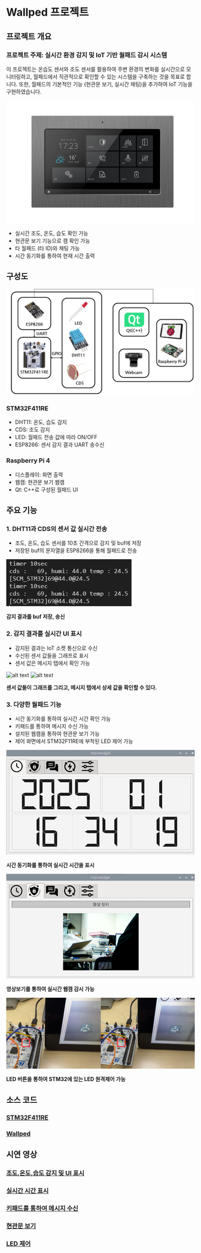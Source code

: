 # Wallped 프로젝트
## 프로젝트 개요
### 프로젝트 주제: 실시간 환경 감지 및 IoT 기반 월패드 감시 시스템

이 프로젝트는 온습도 센서와 조도 센서를 활용하여 주변 환경의 변화를 실시간으로 모니터링하고, 월패드에서 직관적으로 확인할 수 있는 시스템을 구축하는 것을 목표로 합니다. 또한, 월패드의 기본적인 기능 (현관문 보기, 실시간 채팅)을 추가하여 IoT 기능을 구현하였습니다.

![img/월패드.png](img/월패드.png)
- 실시간 조도, 온도, 습도 확인 가능
- 현관문 보기 기능으로 캠 확인 가능
- 타 월패드 (타 ID)와 채팅 가능
- 시간 동기화를 통하여 현재 시간 출력

## 구성도
![alt text](img/구성도.png)
### STM32F411RE
- DHT11: 온도, 습도 감지
- CDS: 조도 감지
- LED: 월패드 전송 값에 따라 ON/OFF
- ESP8266: 센서 감지 결과 UART 송수신

### Raspberry Pi 4
- 디스플레이: 화면 출력
- 웹캠: 현관문 보기 웹캠
- Qt: C++로 구성된 월패드 UI


## 주요 기능
### 1. DHT11과 CDS의 센서 값 실시간 전송
- 조도, 온도, 습도 센서를 10초 간격으로 감지 및 buf에 저장
- 저장된 buf의 문자열을 ESP8266을 통해 월패드로 전송

![alt text](img/감지결과.png)

**감지 결과를 buf 저장, 송신**

### 2. 감지 결과를 실시간 UI 표시
- 감지된 결과는 IoT 소켓 통신으로 수신
- 수신된 센서 값들을 그래프로 표시
- 센서 값은 메시지 탭에서 확인 가능

![alt text](img/그래프센서.png)
![alt text](img/메시지센서.jpg)

**센서 값들이 그래프를 그리고, 메시지 탭에서 상세 값을 확인할 수 있다.**

### 3. 다양한 월패드 기능
- 시간 동기화를 통하여 실시간 시간 확인 가능
- 키패드를 통하여 메시지 수신 가능
- 설치된 웹캠을 통하여 현관문 보기 가능
- 제어 화면에서 STM32F11RE에 부착된 LED 제어 가능

![alt text](img/시간.png)

**시간 동기화를 통하여 실시간 시간을 표시**

![alt text](img/홈화면보기.png)

**영상보기를 통하여 실시간 웹캠 감시 가능**

![alt text](img/LED원격제어.png)

**LED 버튼을 통하여 STM32에 있는 LED 원격제어 가능**
## 소스 코드

### [STM32F411RE](/STM32/)
### [Wallped](/Wallped/)

## 시연 영상

### [조도,온도,습도 감지 및 UI 표시](https://drive.google.com/file/d/1AfVthQ8w9mkt3LPMiPSHWGNzdsV-a7D4/view?usp=sharing)

### [실시간 시간 표시](https://drive.google.com/file/d/1TVUW97ZFnsKz3jvqQJSvyZzSWWjPDnSb/view?usp=sharing)

### [키패드를 통하여 메시지 수신](https://drive.google.com/file/d/1oHRbAzyli-6_JeqzuV2cmKul2beWf8BZ/view?usp=sharing)

### [현관문 보기](https://drive.google.com/file/d/1G9z46wqBTT7ZMf9RAAS05ESFlK-0gYcn/view?usp=sharing)

### [LED 제어](https://drive.google.com/file/d/1G_lkWniTCsucssTRn1Pm5442s7pYCX4v/view?usp=sharing)
